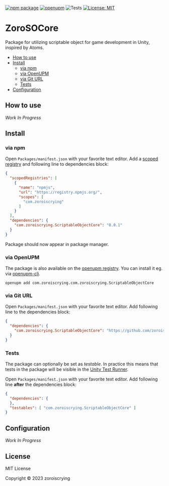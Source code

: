[![npm package](https://img.shields.io/npm/v/com.zoroiscrying.com.zoroiscrying.ScriptableObjectCore)](https://www.npmjs.com/package/com.zoroiscrying.com.zoroiscrying.ScriptableObjectCore)
[![openupm](https://img.shields.io/npm/v/com.zoroiscrying.com.zoroiscrying.ScriptableObjectCore?label=openupm&registry_uri=https://package.openupm.com)](https://openupm.com/packages/com.zoroiscrying.com.zoroiscrying.ScriptableObjectCore/)
![Tests](https://github.com/zoroiscrying/com.zoroiscrying.ScriptableObjectCore/workflows/Tests/badge.svg)
[![License: MIT](https://img.shields.io/badge/License-MIT-green.svg)](https://opensource.org/licenses/MIT)

# ZoroSOCore

Package for utilizing scriptable object for game development in Unity, inspired by Atoms.

- [How to use](#how-to-use)
- [Install](#install)
  - [via npm](#via-npm)
  - [via OpenUPM](#via-openupm)
  - [via Git URL](#via-git-url)
  - [Tests](#tests)
- [Configuration](#configuration)

<!-- toc -->

## How to use

*Work In Progress*

## Install

### via npm

Open `Packages/manifest.json` with your favorite text editor. Add a [scoped registry](https://docs.unity3d.com/Manual/upm-scoped.html) and following line to dependencies block:
```json
{
  "scopedRegistries": [
    {
      "name": "npmjs",
      "url": "https://registry.npmjs.org/",
      "scopes": [
        "com.zoroiscrying"
      ]
    }
  ],
  "dependencies": {
    "com.zoroiscrying.ScriptableObjectCore": "0.0.1"
  }
}
```
Package should now appear in package manager.

### via OpenUPM

The package is also available on the [openupm registry](https://openupm.com/packages/com.zoroiscrying.com.zoroiscrying.ScriptableObjectCore). You can install it eg. via [openupm-cli](https://github.com/openupm/openupm-cli).

```
openupm add com.zoroiscrying.com.zoroiscrying.ScriptableObjectCore
```

### via Git URL

Open `Packages/manifest.json` with your favorite text editor. Add following line to the dependencies block:
```json
{
  "dependencies": {
    "com.zoroiscrying.ScriptableObjectCore": "https://github.com/zoroiscrying/com.zoroiscrying.ScriptableObjectCore.git"
  }
}
```

### Tests

The package can optionally be set as *testable*.
In practice this means that tests in the package will be visible in the [Unity Test Runner](https://docs.unity3d.com/2017.4/Documentation/Manual/testing-editortestsrunner.html).

Open `Packages/manifest.json` with your favorite text editor. Add following line **after** the dependencies block:
```json
{
  "dependencies": {
  },
  "testables": [ "com.zoroiscrying.ScriptableObjectCore" ]
}
```

## Configuration

*Work In Progress*

## License

MIT License

Copyright © 2023 zoroiscrying
